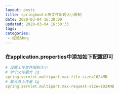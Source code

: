 ```yaml
---
layout: posts
title: springboot上传文件出现大小限制
date: 2020-03-04 16:30:00
updated: 2020-03-04 16:30:33
tags: 
categories: 
 - 经验&bug
---
```

 ### 在application.properties中添加如下配置即可  
```yml
# 设置上传文件限制大小
# 单个文件最大 1g
spring.servlet.multipart.max-file-size=1024MB
# 最大总上传量 1g
spring.servlet.multipart.max-request-size=1024MB
```
